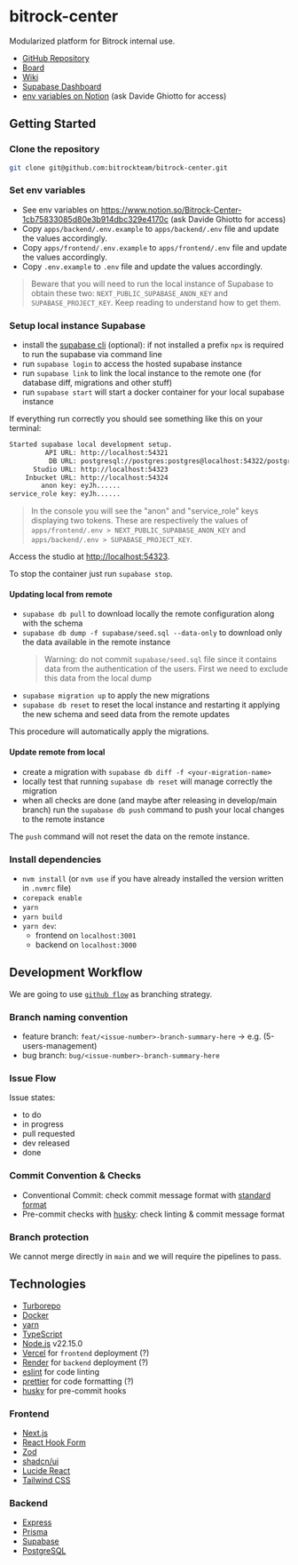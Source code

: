# bitrock-center

Modularized platform for Bitrock internal use.

- [GitHub Repository](https://github.com/bitrockteam/bitrock-center)
- [Board](https://github.com/orgs/bitrockteam/projects/42/views/1)
- [Wiki](https://github.com/bitrockteam/bitrock-center/wiki)
- [Supabase Dashboard](https://supabase.com/dashboard/project/srefiqyvwyenjzzcqivd)
- [env variables on Notion](https://www.notion.so/Bitrock-Center-1cb75833085d80e3b914dbc329e4170c) (ask Davide Ghiotto
  for access)

## Getting Started

### Clone the repository

```bash
git clone git@github.com:bitrockteam/bitrock-center.git
```

### Set env variables

- See env variables on https://www.notion.so/Bitrock-Center-1cb75833085d80e3b914dbc329e4170c (ask Davide Ghiotto for
  access)
- Copy `apps/backend/.env.example` to `apps/backend/.env` file and update the values accordingly.
- Copy `apps/frontend/.env.example` to `apps/frontend/.env` file and update the values accordingly.
- Copy `.env.example` to `.env` file and update the values accordingly.

> Beware that you will need to run the local instance of Supabase to obtain these two: `NEXT_PUBLIC_SUPABASE_ANON_KEY` and `SUPABASE_PROJECT_KEY`. Keep reading to understand how to get them.

### Setup local instance Supabase

- install the [supabase cli](https://supabase.com/docs/guides/local-development/cli/getting-started#updating-the-supabase-cli) (optional): if not installed a prefix `npx` is required to run the supabase via command line
- run `supabase login` to access the hosted supabase instance
- run `supabase link` to link the local instance to the remote one (for database diff, migrations and other stuff)
- run `supabase start` will start a docker container for your local supabase instance

If everything run correctly you should see something like this on your terminal:

```bash
Started supabase local development setup.
         API URL: http://localhost:54321
          DB URL: postgresql://postgres:postgres@localhost:54322/postgres
      Studio URL: http://localhost:54323
    Inbucket URL: http://localhost:54324
        anon key: eyJh......
service_role key: eyJh......
```

> In the console you will see the "anon" and "service_role" keys displaying two tokens. These are respectively the values of `apps/frontend/.env > NEXT_PUBLIC_SUPABASE_ANON_KEY` and `apps/backend/.env > SUPABASE_PROJECT_KEY`.

Access the studio at [http://localhost:54323](http://localhost:54323).

To stop the container just run `supabase stop`.

#### Updating local from remote

- `supabase db pull` to download locally the remote configuration along with the schema
- `supabase db dump -f supabase/seed.sql --data-only` to download only the data available in the remote instance
  > Warning: do not commit `supabase/seed.sql` file since it contains data from the authentication of the users. First we need to exclude this data from the local dump
- `supabase migration up` to apply the new migrations
- `supabase db reset` to reset the local instance and restarting it applying the new schema and seed data from the remote updates

This procedure will automatically apply the migrations.

#### Update remote from local

- create a migration with `supabase db diff -f <your-migration-name>`
- locally test that running `supabase db reset` will manage correctly the migration
- when all checks are done (and maybe after releasing in develop/main branch) run the `supabase db push` command to push your local changes to the remote instance

The `push` command will not reset the data on the remote instance.

### Install dependencies

- `nvm install` (or `nvm use` if you have already installed the version written in `.nvmrc` file)
- `corepack enable`
- `yarn`
- `yarn build`
- `yarn dev`:
  - frontend on `localhost:3001`
  - backend on `localhost:3000`

## Development Workflow

We are going to use [`github flow`](https://docs.github.com/en/get-started/using-github/github-flow) as branching
strategy.

### Branch naming convention

- feature branch: `feat/<issue-number>-branch-summary-here` -> e.g. (5-users-management)
- bug branch: `bug/<issue-number>-branch-summary-here`

### Issue Flow

Issue states:

- to do
- in progress
- pull requested
- dev released
- done

### Commit Convention & Checks

- Conventional Commit: check commit message format
  with [standard format](https://www.conventionalcommits.org/en/v1.0.0/)
- Pre-commit checks with [husky](https://www.npmjs.com/package/husky): check linting & commit message format

### Branch protection

We cannot merge directly in `main` and we will require the pipelines to pass.

## Technologies

- [Turborepo](https://turborepo.com/docs)
- [Docker](https://www.docker.com/)
- [yarn](https://yarnpkg.com)
- [TypeScript](https://www.typescriptlang.org)
- [Node.js](https://nodejs.org/en/) v22.15.0
- [Vercel](https://vercel.com/) for `frontend` deployment (?)
- [Render](https://render.com/) for `backend` deployment (?)
- [eslint](https://eslint.org/) for code linting
- [prettier](https://prettier.io/) for code formatting (?)
- [husky](https://typicode.github.io/husky) for pre-commit hooks

### Frontend

- [Next.js](https://nextjs.org)
- [React Hook Form](https://react-hook-form.com/)
- [Zod](https://zod.dev/)
- [shadcn/ui](https://ui.shadcn.com)
- [Lucide React](https://lucide.dev)
- [Tailwind CSS](https://tailwindcss.com)

### Backend

- [Express](https://expressjs.com)
- [Prisma](https://www.prisma.io)
- [Supabase](https://supabase.com)
- [PostgreSQL](https://www.postgresql.org)
